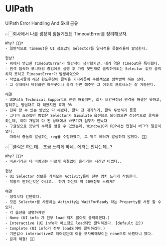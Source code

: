 # UIPath
UIPath Error Handling And Skill 공유

👉🏻회사에서 나를 굉장히 힘들게했던 TimeoutError를 정리해보자.

    Why? 🤷🏻‍♂️
    - 일반적으로 Timeout은 UI 정보값인 Selector를 일시적을 못불러올때 발생한다. 

    현상?
    - 위에서 언급한 TimeoutError가 일반적이 생각했지만, 내가 겪은 Timeout은 특이했다. 
    - 원격 접속하 모니터링 중임에도 실행 후 가장 첫번째로 클릭하게되는 Selector 값으 클릭하지 못하고 TimeoutError가 발생하였으며
    - 작업표시줄에 해당 윈도우창이 클릭을 기다리듯이 주황색으로 깜빡깜빡 하는 상태.
    - 그 상태에서 바탕화면 아무곳이나 클리 한번 해주면 그 이후로 프로세스는 잘 가동된다.
    
    해결
    - UIPath Technical Support도 진행 해봤지만, 회사 보안규정상 원격을 해결은 못하고, 알려주는 방법대로 다 해봤지만 효과 0%
    - 진짜 할 수 있는 방법으 다 해봤다. 클릭 전 대기하기, 클릭 두번하기 등등 
    - 그나마 효과있던 방법은 Selector가 Simulate 옵션으로 되어있으면 정상적으로 클릭을 하는데, 이미 개발이 다 된 상태에서 바꾸기가 엄두가 안났다
    - 구글링으로 뜻밖의 수확을 얻을 수 있었는데, Window10과 RDP세션 연결시 버그의 일종이였다.
    - 따라서 충돌이 발생하는 reg를 수정하였고, 그 뒤로 에러가 발생하지 않았다. 👍🏻





👉🏻클릭은 하는데... 조금 느리게 하네.. 에러는 안나는데...? 
    
    Why? 🤷🏻‍♂️
    - 바꾼거라곤 내 바람과는 다르게 속절없이 흘러가는 시간만 바꼈다..
    
    현상
    - UI Selector 정보를 가져오는 Activity들이 전부 엄처 느리게 작동한다. 
    - 작동으 안하는것은 아니고.. 하기 하는데 약 20배정도 느리게?
    
    해결
    - 생각보다 간단했다. 
    - 모든 Selector를 사용하는 Activity는 WaitForReady 라는 Property를 사용 할 수 있다.
    - 각 옵션을 설명하자면
    - None (UI info 가 전부 load 되지 않아도 클릭하겠다.)
    - Interactive (UI info가 어느정도 load되면 클릭하겠다. [default 값])
    - Complete (UI info가 전부 load되어야 클릭하겠다.)
    - 기본값ㅇ interactive로 되어있는데 이를 무자비해보이는 none으로 바꿨더니 됐다. 
    - 문제 해결! 👍🏻
